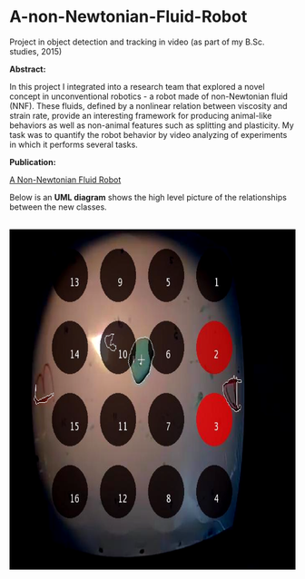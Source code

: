 # A-non-Newtonian-Fluid-Robot
Project in object detection and tracking in video (as part of my B.Sc. studies, 2015)


**Abstract:** 

In this project I integrated into a research team that explored a novel concept in unconventional robotics - a robot made of non-Newtonian fluid (NNF). These fluids, defined by a nonlinear relation between viscosity and strain rate, provide an interesting framework for producing animal-like behaviors as well as non-animal features such as splitting and plasticity. 
My task was to quantify the robot behavior by video analyzing of experiments in which it performs several tasks.

**Publication:**


 
[A Non-Newtonian Fluid Robot](https://www.mitpressjournals.org/doi/full/10.1162/ARTL_a_00194?rfr_dat=cr_pub%3Dpubmed&url_ver=Z39.88-2003&rfr_id=ori%3Arid%3Acrossref.org&mobileUi=0)

Below is an **UML diagram** shows the high level picture of the relationships between the new classes. <br><br>

<p align="center">
  <img width="800" height="600" src="robot movement A-B.PNG">
</p>
